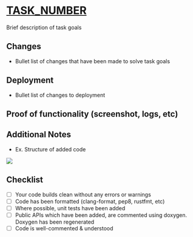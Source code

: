 # [TASK_NUMBER](https://app.clickup.com/t/8591765/TASK_NUMBER)

Brief description of task goals

## Changes

- Bullet list of changes that have been made to solve task goals

## Deployment

- Bullet list of changes to deployment 

## Proof of functionality (screenshot, logs, etc)

## Additional Notes

- Ex. Structure of added code

[![](https://mermaid.ink/img/pako:eNodjEEKgzAQRa8SZmVBLxBKoZIb6DKbIRlrqMlInFCKevfG_tXj8fg7OPYEGqaFP27GLGo0Nqm6ZzPyugVPN3XvusdhzHCovulZhOPfXx20EClHDL6e7JexIDNFsqAresxvCzadtcMiPHyTAy25UAtl9ShkAr4yRtATLhudPyPcL3c?type=png)](https://mermaid.live/edit#pako:eNodjEEKgzAQRa8SZmVBLxBKoZIb6DKbIRlrqMlInFCKevfG_tXj8fg7OPYEGqaFP27GLGo0Nqm6ZzPyugVPN3XvusdhzHCovulZhOPfXx20EClHDL6e7JexIDNFsqAresxvCzadtcMiPHyTAy25UAtl9ShkAr4yRtATLhudPyPcL3c)

## Checklist

- [ ] Your code builds clean without any errors or warnings
- [ ] Code has been formatted (clang-format, pep8, rustfmt, etc)
- [ ] Where possible, unit tests have been added
- [ ] Public APIs which have been added, are commented using doxygen. Doxygen has been regenerated
- [ ] Code is well-commented & understood
